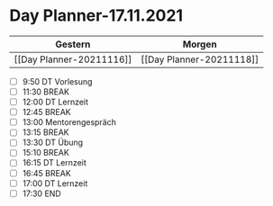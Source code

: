 
Day Planner-17.11.2021
======================
  
| Gestern | Morgen |  
| ------- | ------ |  
| [[Day Planner-20211116]] | [[Day Planner-20211118]] |  
- [ ] 9:50  DT Vorlesung  
- [ ] 11:30 BREAK  
- [ ] 12:00 DT Lernzeit  
- [ ] 12:45 BREAK  
- [ ] 13:00 Mentorengespräch  
- [ ] 13:15 BREAK  
- [ ] 13:30 DT Übung  
- [ ] 15:10 BREAK  
- [ ] 16:15 DT Lernzeit  
- [ ] 16:45 BREAK  
- [ ] 17:00 DT Lernzeit  
- [ ] 17:30 END